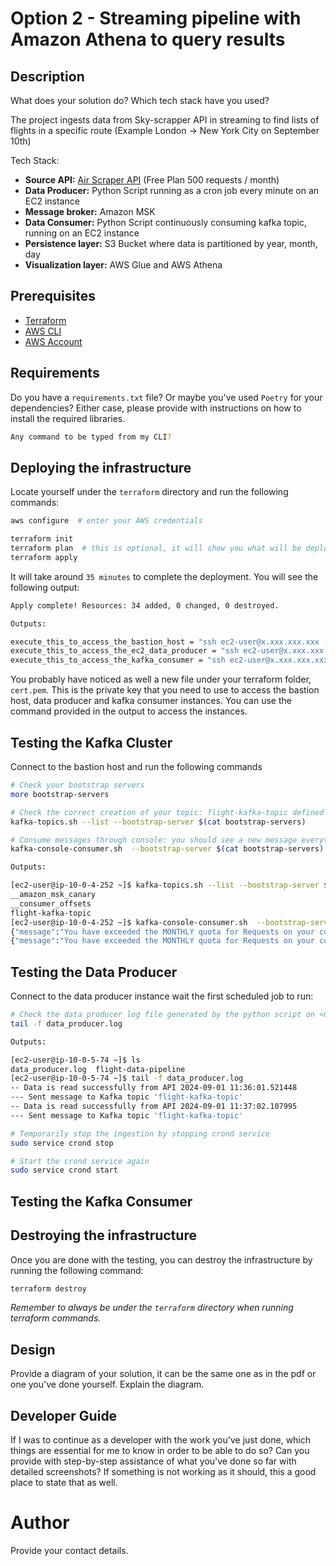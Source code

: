 # Option 2 - Streaming pipeline with Amazon Athena to query results
## Description
What does your solution do? Which tech stack have you used?

The project ingests data from Sky-scrapper API in streaming to find lists of flights in a specific route (Example London -> New York City on September 10th) 

Tech Stack:
- **Source API:** [Air Scraper API](https://rapidapi.com/apiheya/api/sky-scrapper) (Free Plan 500 requests / month)
- **Data Producer:** Python Script running as a cron job every minute on an EC2 instance
- **Message broker:** Amazon MSK
- **Data Consumer:** Python Script continuously consuming kafka topic, running on an EC2 instance
- **Persistence layer:** S3 Bucket where data is partitioned by year, month, day
- **Visualization layer:** AWS Glue and AWS Athena 

## Prerequisites

- [Terraform](https://www.terraform.io/downloads.html)
- [AWS CLI](https://docs.aws.amazon.com/cli/latest/userguide/cli-chap-install.html)
- [AWS Account](https://aws.amazon.com/premiumsupport/knowledge-center/create-and-activate-aws-account/)

## Requirements
Do you have a `requirements.txt` file? Or maybe you've used `Poetry` for your dependencies? Either case, please provide with instructions on how to install the required libraries.

```bash
Any command to be typed from my CLI?
```
## Deploying the infrastructure

Locate yourself under the `terraform` directory and run the following commands:

```bash
aws configure  # enter your AWS credentials

terraform init
terraform plan  # this is optional, it will show you what will be deployed - check that 23 resources will be created
terraform apply
```

It will take around `35 minutes` to complete the deployment. You will see the following output:

```bash
Apply complete! Resources: 34 added, 0 changed, 0 destroyed.

Outputs:

execute_this_to_access_the_bastion_host = "ssh ec2-user@x.xxx.xxx.xxx -i cert.pem"
execute_this_to_access_the_ec2_data_producer = "ssh ec2-user@x.xxx.xxx.xxx -i cert.pem"
execute_this_to_access_the_kafka_consumer = "ssh ec2-user@x.xxx.xxx.xxx -i cert.pem"
```

You probably have noticed as well a new file under your terraform folder, `cert.pem`. This is the private key that you need
to use to access the bastion host, data producer and kafka consumer instances. You can use the command provided in the output to access the instances.


## Testing the Kafka Cluster

Connect to the bastion host and run the following commands

```bash
# Check your bootstrap servers
more bootstrap-servers

# Check the correct creation of your topic: flight-kafka-topic defined in variables.tf
kafka-topics.sh --list --bootstrap-server $(cat bootstrap-servers)

# Consume messages through console: you should see a new message everytime the producer runs the cron job (every minute)
kafka-console-consumer.sh  --bootstrap-server $(cat bootstrap-servers) --topic flight-kafka-topic

Outputs: 

[ec2-user@ip-10-0-4-252 ~]$ kafka-topics.sh --list --bootstrap-server $(cat bootstrap-servers)
__amazon_msk_canary
__consumer_offsets
flight-kafka-topic
[ec2-user@ip-10-0-4-252 ~]$ kafka-console-consumer.sh  --bootstrap-server $(cat bootstrap-servers) --topic flight-kafka-topic
{"message":"You have exceeded the MONTHLY quota for Requests on your current plan, BASIC. Upgrade your plan at https:\/\/rapidapi.com\/apiheya\/api\/sky-scrapper"}
{"message":"You have exceeded the MONTHLY quota for Requests on your current plan, BASIC. Upgrade your plan at https:\/\/rapidapi.com\/apiheya\/api\/sky-scrapper"}

```
## Testing the Data Producer

Connect to the data producer instance wait the first scheduled job to run:

```bash
# Check the data producer log file generated by the python script on <CLONE_DIR>/code/producer/data_producer.py
tail -f data_producer.log

Outputs:

[ec2-user@ip-10-0-5-74 ~]$ ls
data_producer.log  flight-data-pipeline
[ec2-user@ip-10-0-5-74 ~]$ tail -f data_producer.log 
-- Data is read successfully from API 2024-09-01 11:36:01.521448
--- Sent message to Kafka topic 'flight-kafka-topic'
-- Data is read successfully from API 2024-09-01 11:37:02.107995
--- Sent message to Kafka topic 'flight-kafka-topic'

# Temporarily stop the ingestion by stopping crond service
sudo service crond stop

# Start the crond service again
sudo service crond start
```

## Testing the Kafka Consumer


## Destroying the infrastructure

Once you are done with the testing, you can destroy the infrastructure by running the following command:

```bash
terraform destroy
```

*Remember to always be under the `terraform` directory when running terraform commands.*

## Design
Provide a diagram of your solution, it can be the same one as in the pdf or one you've done yourself. Explain the diagram.

## Developer Guide
If I was to continue as a developer with the work you've just done, which things are essential for me to know in order to be able to do so?
Can you provide with step-by-step assistance of what you've done so far with detailed screenshots? If something is not working as it should, this a good place to state that as well.


# Author
Provide your contact details.
